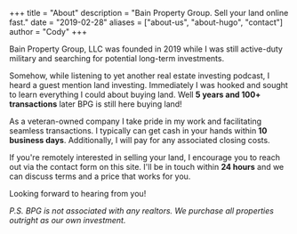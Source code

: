 +++
title = "About"
description = "Bain Property Group. Sell your land online fast."
date = "2019-02-28"
aliases = ["about-us", "about-hugo", "contact"]
author = "Cody"
+++

Bain Property Group, LLC was founded in 2019 while I was still active-duty military and searching for potential long-term investments.

Somehow, while listening to yet another real estate investing podcast, I heard a guest mention land investing. Immediately I was hooked and sought to learn everything I could about buying land. Well **5 years and 100+ transactions** later BPG is still here buying land!

As a veteran-owned company I take pride in my work and facilitating seamless transactions. I typically can get cash in your hands within **10 business days**. Additionally, I will pay for any associated closing costs.

If you're remotely interested in selling your land, I encourage you to reach out via the contact form on this site. I'll be in touch within **24 hours** and we can discuss terms and a price that works for you.

Looking forward to hearing from you!

*P.S. BPG is not associated with any realtors. We purchase all properties outright as our own investment.*